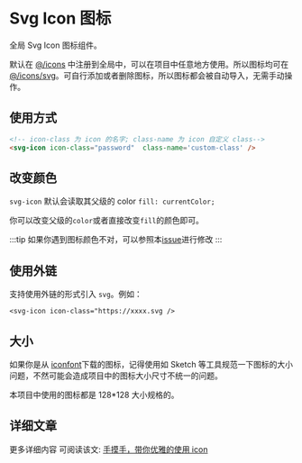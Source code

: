 # Svg Icon 图标

全局 Svg Icon 图标组件。

默认在 [@/icons](https://github.com/midfar/vue3-element-admin/blob/main/src/icons/index.js#L6) 中注册到全局中，可以在项目中任意地方使用。所以图标均可在 [@/icons/svg](https://github.com/midfar/vue3-element-admin/tree/main/src/icons/svg)。可自行添加或者删除图标，所以图标都会被自动导入，无需手动操作。

## 使用方式

```html
<!-- icon-class 为 icon 的名字; class-name 为 icon 自定义 class-->
<svg-icon icon-class="password"  class-name='custom-class' />
```

## 改变颜色

`svg-icon` 默认会读取其父级的 color `fill: currentColor;`

你可以改变父级的`color`或者直接改变`fill`的颜色即可。

:::tip
如果你遇到图标颜色不对，可以参照本[issue](https://github.com/midfar/vue3-element-admin/issues/330)进行修改
:::

## 使用外链 <Badge text="v4.1.1+"/>

支持使用外链的形式引入 `svg`。例如：

`<svg-icon icon-class="https://xxxx.svg />`

## 大小

如果你是从 [iconfont](https://www.iconfont.cn/)下载的图标，记得使用如 Sketch 等工具规范一下图标的大小问题，不然可能会造成项目中的图标大小尺寸不统一的问题。

本项目中使用的图标都是 128\*128 大小规格的。

## 详细文章

更多详细内容 可阅读该文: [手摸手，带你优雅的使用 icon](https://juejin.im/post/59bb864b5188257e7a427c09)
